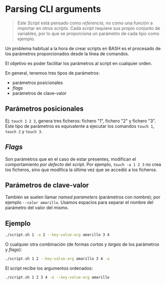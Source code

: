 # Parsing CLI arguments

> Este *Script* está pensado como *referencia*, no como una función a importar en otros *scripts*. Cada *script* requiere sus propio conjunto de variables, por lo que se proporciona un parámetro de cada tipo como ejemplo.

Un problema habitual a la hora de crear scripts en BASH es el procesado de los parámetros proporcionados desde la línea de comandos.

El objetivo es poder facilitar los parámetros al script en cualquier orden.

En general, tenemos tres tipos de parámetros:

- parámetros posicionales
- *flags*
- parámetros de clave-valor

## Parámetros posicionales

Ej: `touch 1 2 3`, genera tres ficheros: fichero "1", fichero "2" y fichero "3". Este tipo de parámetros es equivalente a ejecutar los comandos `touch 1`, `touch 2` y `touch 3`.

## *Flags*

Son parámetros que en el caso de estar presentes, modifican el comportamiento *por defecto* del script. Por ejemplo, `touch -a 1 2 3` no crea los ficheros, sino que modifica la última vez que se accedió a los ficheros.

## Parámetros de clave-valor

También se suelen llamar *named parameters* (parámetros con nombre); por ejemplo `--color amarillo`. Usamos espacios para separar el nombre del parámetro del valor del mismo.

## Ejemplo

```bash
./script.sh 1 -a 2 --key-value-arg amarillo 3 4
```

O cualquier otra combinación (de formas *cortas* y *largas* de los parámetros y *flags*):

```bash
./script.sh 1 2 --key-value-arg amarillo 3 4 -a 
```

El script recibe los argumentos ordenados:

```bash
./script.sh 1 2 3 4 -a --key-value-arg amarillo
```

